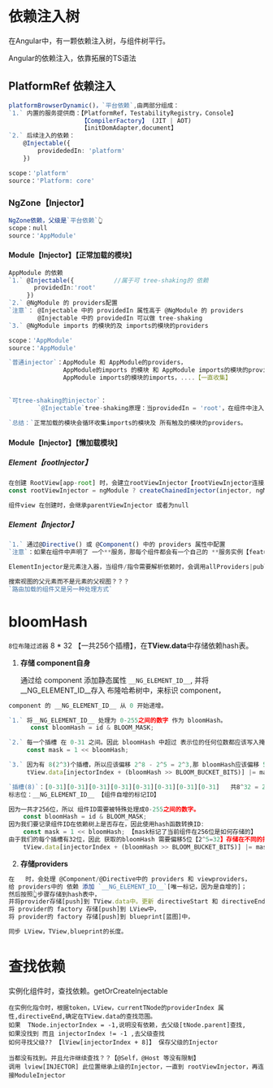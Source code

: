 # 依赖注入树

在Angular中，有一颗依赖注入树，与组件树平行。

Angular的依赖注入，依靠拓展的TS语法

## PlatformRef 依赖注入

```typescript
platformBrowserDynamic()，`平台依赖`,由两部分组成：
`1.` 内置的服务提供商：【PlatformRef，TestabilityRegistry，Console】
                    【CompilerFactory】 (JIT | AOT)
                    【initDomAdapter,document】
`2.` 后续注入的依赖：
    @Injectable({
        providededIn: 'platform'
    })

scope：'platform'
source：'Platform: core'
```

### NgZone【Injector】

```typescript
NgZone依赖，父级是`平台依赖`👆
scope：null
source：'AppModule'
```

#### Module【Injector】【正常加载的模块】

```typescript
AppModule 的依赖
`1.` @Injectable({           //属于可 tree-shaking的 依赖
       providedIn:'root'
     })
`2.` @NgModule 的 providers配置
`注意`： @Injectable 中的 providedIn 属性高于 @NgModule 的 providers
        @Injectable 中的 providedIn 可以做 tree-shaking   
`3.` @NgModule imports 的模块的及 imports的模块的providers

scope：'AppModule'
source：'AppModule'

`普通injector`：AppModule 和 AppModule的providers，
               AppModule的imports 的模块 和 AppModule imports的模块的providers，
               AppModule imports的模块的imports，....【一直收集】
               
	
`可tree-shaking的injector`：
		`@Injectable`tree-shaking原理：当providedIn = 'root'，在组件中注入时，查找到AppModule，根据token【class              service{}】，去查询class 的 providedIn 属性，如果符合providedIn参数规格，就注册到records中。
        
`总结：`正常加载的模块会循环收集imports的模块及 所有触及的模块的providers。  

```

#### Module【Injector】【懒加载模块】

##### Element【rootInjector】

```typescript
在创建 RootView[app-root] 时，会建立rootViewInjector【rootViewInjector连接上级 AppModuleInjector】
const rootViewInjector = ngModule ? createChainedInjector(injector, ngModule.injector) : injector;

组件view 在创建时，会继承parentViewInjector 或者为null

```



##### Element【Injector】

```typescript
`1.` 通过@Directive() 或 @Component() 中的 providers 属性中配置
`注意`：如果在组件中声明了 一个**服务，那每个组件都会有一个自己的 **服务实例【features】

ElementInjector是元素注入器，当组件/指令需要解析依赖时，会调用allProviders|publicProviders，向上遍历父视图元素，直到父视图等于null，则返回startView【根视图】，然后检查startView.root.injector，当没有找到时，再去startView.root.ngModule.injector。

搜索视图的父元素而不是元素的父视图？？？
`路由加载的组件又是另一种处理方式`
```

# bloomHash

`8位布隆过滤器` 8 * 32 【一共256个插槽】，在**TView.data**中存储依赖hash表。

1. **存储 component自身**

   通过给 component 添加静态属性 `__NG_ELEMENT_ID__`, 并将__NG_ELEMENT_ID__存入 布隆哈希树中，来标识 component，

```typescript
component 的 __NG_ELEMENT_ID__ 从 0 开始递增。

`1.` 将__NG_ELEMENT_ID__ 处理为 0-255之间的数字 作为 bloomHash。
      const bloomHash = id & BLOOM_MASK;

`2.` 每一个插槽 在 0-31 之间。因此 bloomHash 中超过 表示位的任何位数都应该写入掩码的存储偏移量
     const mask = 1 << bloomHash;

`3.` 因为有 8(2^3)个插槽，所以应该偏移 2^8 - 2^5 = 2^3,那 bloomHash应该偏移 5位。
     tView.data[injectorIndex + (bloomHash >> BLOOM_BUCKET_BITS)] |= mask;

`插槽(8)`：[0-31][0-31][0-31][0-31][0-31][0-31][0-31][0-31]   共8^32 = 256位
标志位：__NG_ELEMENT_ID__ 【组件自增的标记ID】

因为一共才256位，所以 组件ID需要被特殊处理成0-255之间的数字。
    const bloomHash = id & BLOOM_MASK;
因为我们要记录组件ID在依赖树上是否存在，因此使用hash函数转换ID:
    const mask = 1 << bloomHash; 【mask标记了当前组件在256位是如何存储的】
由于我们的每个插槽有32位，因此 获取的bloomHash 需要偏移5位【2^5=32】存储在不同的插槽中
    tView.data[injectorIndex + (bloomHash >> BLOOM_BUCKET_BITS)] |= mask;


```

2. **存储providers**

```typescript
在   时，会处理 @Component/@Directive中的 providers 和 viewproviders，
给 providers中的 依赖 添加 `__NG_ELEMENT_ID__`[唯一标记，因为是自增的]；
然后按照👆步骤存储到hash表中，
并将provider存储[push]到 TView.data中。更新 directiveStart 和 directiveEnd
将 provider的 factory 存储[push]到 LView中，
将 provider的 factory 存储[push]到 blueprint[蓝图]中，

同步 LView，TView,blueprint的长度。
```

# 查找依赖

实例化组件时，查找依赖。getOrCreateInjectable

```
在实例化指令时，根据token，LView，currentTNode的providerIndex 属性,directiveEnd,确定在TView.data的查找范围。
如果  TNode.injectorIndex = -1,说明没有依赖，去父级[tNode.parent]查找, 
如果没找到 而且 injectorIndex != -1 ,去父级查找
如何寻找父级?? 【lView[injectorIndex + 8]】 保存父级的Injector

当都没有找到。并且允许继续查找？？【@Self，@Host 等没有限制】
调用 lview[INJECTOR] 此位置继承上级的Injector，一直到 rootViewInjector，再连接ModuleInjector
```

